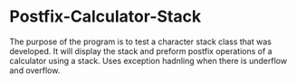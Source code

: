 # Postfix-Calculator-Stack
 The purpose of the program is to test a character stack class that was developed. It will display the stack and preform postfix operations of a calculator using a stack. Uses exception hadnling when there is underflow and overflow.
